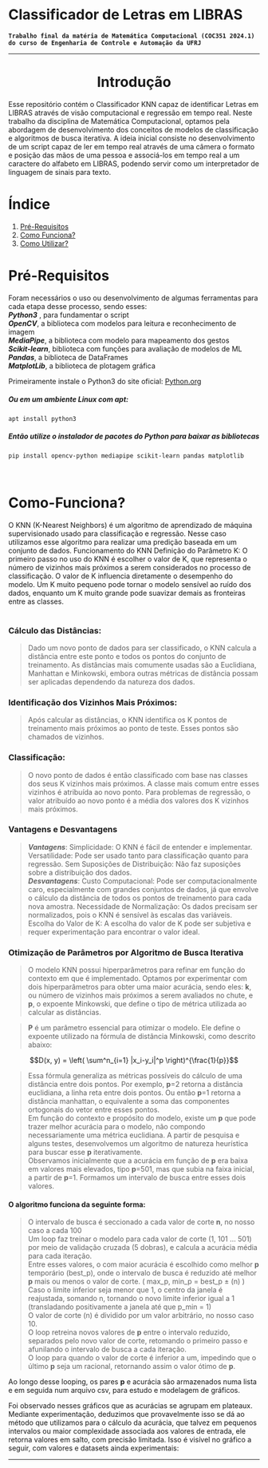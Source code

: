 # Classificador de Letras em LIBRAS

**`Trabalho final da matéria de Matemática Computacional (COC351 2024.1) do curso de Engenharia de Controle e Automação da UFRJ`**

---
<h1 align='center' >Introdução</h1>
<p>Esse repositório contém o Classificador KNN capaz de identificar Letras em LIBRAS através de visão computacional e regressão em tempo real. Neste trabalho da disciplina de Matemática Computacional, optamos pela abordagem de desenvolvimento dos conceitos de modelos de classificação e algoritmos de busca iterativa. A ideia inicial consiste no desenvolvimento de um script capaz de ler em tempo real através de uma câmera o formato e posição das mãos de uma pessoa e associá-los em tempo real a um caractere do alfabeto em LIBRAS, podendo servir como um interpretador de linguagem de sinais para texto. </p>

# Índice
   1. [Pré-Requisitos](#Pré-Requisitos)
   2. [Como Funciona?](#Como-Funciona?)
   3. [Como Utilizar?](#Como-utilizar?)
   
# Pré-Requisitos
<p>Foram necessários o uso ou desenvolvimento de algumas ferramentas para cada etapa desse processo, sendo esses: <br>
<b><em>Python3</em></b> , para fundamentar o script <br>
<b><em>OpenCV</em></b>, a biblioteca com modelos para leitura e reconhecimento de imagem <br>
<b><em>MediaPipe</em></b>, a biblioteca com modelo para mapeamento dos gestos <br>
<b><em>Scikit-learn</em></b>, biblioteca com funções para avaliação de modelos de ML <br>
<b><em>Pandas</em></b>, a biblioteca de DataFrames <br>
<b><em>MatplotLib</em></b>, a biblioteca de plotagem gráfica <br>
</p>

Primeiramente instale o Python3 do site oficial:
<a href="https://www.python.org/">Python.org</a>

##### Ou em um ambiente Linux com apt:
    apt install python3

##### Então utilize o instalador de pacotes do Python para baixar as bibliotecas
    pip install opencv-python mediapipe scikit-learn pandas matplotlib
<br>

# Como-Funciona?
O KNN (K-Nearest Neighbors) é um algoritmo de aprendizado de máquina supervisionado usado para classificação e regressão. Nesse caso utilizamos esse algoritmo para realizar uma predição baseada em um conjunto de dados.
Funcionamento do KNN
Definição do Parâmetro K: O primeiro passo no uso do KNN é escolher o valor de K, que representa o número de vizinhos mais próximos a serem considerados no processo de classificação. O valor de K influencia diretamente o desempenho do modelo. Um K muito pequeno pode tornar o modelo sensível ao ruído dos dados, enquanto um K muito grande pode suavizar demais as fronteiras entre as classes.
<br><br>

### Cálculo das Distâncias: 
>Dado um novo ponto de dados para ser classificado, o KNN calcula a distância entre este ponto e todos os pontos do conjunto de treinamento. As distâncias mais comumente usadas são a Euclidiana, Manhattan e Minkowski, embora outras métricas de distância possam ser aplicadas dependendo da natureza dos dados.

### Identificação dos Vizinhos Mais Próximos: 
>Após calcular as distâncias, o KNN identifica os K pontos de treinamento mais próximos ao ponto de teste. Esses pontos são chamados de vizinhos.

### Classificação:
>O novo ponto de dados é então classificado com base nas classes dos seus K vizinhos mais próximos. A classe mais comum entre esses vizinhos é atribuída ao novo ponto. Para problemas de regressão, o valor atribuído ao novo ponto é a média dos valores dos K vizinhos mais próximos.

### Vantagens e Desvantagens
><b><em>Vantagens</em></b>:
Simplicidade: O KNN é fácil de entender e implementar.
Versatilidade: Pode ser usado tanto para classificação quanto para regressão.
Sem Suposições de Distribuição: Não faz suposições sobre a distribuição dos dados.<br>
<b><em>Desvantagens</em></b>:
Custo Computacional: Pode ser computacionalmente caro, especialmente com grandes conjuntos de dados, já que envolve o cálculo da distância de todos os pontos de treinamento para cada nova amostra.
Necessidade de Normalização: Os dados precisam ser normalizados, pois o KNN é sensível às escalas das variáveis.
Escolha do Valor de K: A escolha do valor de K pode ser subjetiva e requer experimentação para encontrar o valor ideal.

### Otimização de Parâmetros por Algoritmo de Busca Iterativa
>O modelo KNN possui hiperparâmetros para refinar em função do contexto em que é implementado. Optamos por experimentar com dois hiperparâmetros para obter uma maior acurácia, sendo eles: <b>k</b>, ou número de vizinhos mais próximos a serem avaliados no chute, e <b>p</b>, o expoente Minkowski, que define o tipo de métrica utilizada ao calcular as distâncias.

><b>P</b> é um parâmetro essencial para otimizar o modelo. Ele define o expoente utilizado na fórmula de distância Minkowski, como descrito abaixo:

$$D(x, y) = \left( \sum^n_{i=1} |x_i-y_i|^p \right)^{\frac{1}{p}}$$

>Essa fórmula generaliza as métricas possíveis do cálculo de uma distância entre dois pontos. Por exemplo, <b>p</b>=2 retorna a distância euclidiana, a linha reta entre dois pontos. Ou então <b>p</b>=1 retorna a distância manhattan, o equivalente a soma das componentes ortogonais do vetor entre esses pontos.<br>
>Em função do contexto e propósito do modelo, existe um <b>p</b> que pode trazer melhor acurácia para o modelo, não compondo necessariamente uma métrica euclidiana. A partir de pesquisa e alguns testes, desenvolvemos um algoritmo de natureza heurística para buscar esse <b>p</b> iterativamente. <br>
Observamos inicialmente que a acurácia em função de <b>p</b> era baixa em valores mais elevados, tipo <b>p</b>=501, mas que subia na faixa inicial, a partir de <b>p</b>=1. Formamos um intervalo de busca entre esses dois valores.

#### O algoritmo funciona da seguinte forma:
>O intervalo de busca é seccionado a cada valor de corte <b>n</b>, no nosso caso a cada 100 <br>
Um loop faz treinar o modelo para cada valor de corte (1, 101 … 501) por meio de validação cruzada (5 dobras), e calcula a acurácia média para cada iteração. <br>
Entre esses valores, o com maior acurácia é escolhido como melhor <b>p</b> temporário (best_p), onde o intervalo de busca é reduzido até melhor <b>p</b> mais ou menos o valor de corte. ( max_p, min_p = best_p ± (n) ) <br>
Caso o limite inferior seja menor que 1, o centro da janela é reajustada, somando n, tornando o novo limite inferior igual a 1 (transladando positivamente a janela até que p_min = 1) <br>
O valor de corte (n) é dividido por um valor arbitrário, no nosso caso 10. <br>
O loop retreina novos valores de <b>p</b> entre o intervalo reduzido, separados pelo novo valor de corte, retomando o primeiro passo e afunilando o intervalo de busca a cada iteração. <br>
O loop para quando o valor de corte é inferior a um, impedindo que o último <b>p</b> seja um racional, retornando assim o valor ótimo de <b>p</b>. <br>

Ao longo desse looping, os pares <b>p</b> e acurácia são armazenados numa lista e em seguida num arquivo csv, para estudo e modelagem de gráficos.

Foi observado nesses gráficos que as acurácias se agrupam em plateaux. Mediante experimentação, deduzimos que provavelmente isso se dá ao método que utilizamos para o cálculo da acurácia, que talvez em pequenos intervalos ou maior complexidade associada aos valores de entrada, ele retorna valores em salto, com precisão limitada. Isso é visível  no gráfico a seguir, com valores e datasets ainda experimentais:


---



